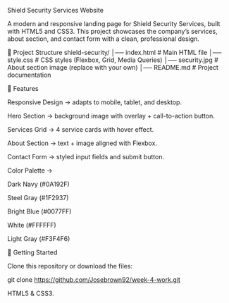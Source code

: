 Shield Security Services Website

A modern and responsive landing page for Shield Security Services, built with HTML5 and CSS3.
This project showcases the company’s services, about section, and contact form with a clean, professional design.

📂 Project Structure
shield-security/
│── index.html       # Main HTML file
│── style.css        # CSS styles (Flexbox, Grid, Media Queries)
│── security.jpg     # About section image (replace with your own)
│── README.md        # Project documentation

🎨 Features

Responsive Design → adapts to mobile, tablet, and desktop.

Hero Section → background image with overlay + call-to-action button.

Services Grid → 4 service cards with hover effect.

About Section → text + image aligned with Flexbox.

Contact Form → styled input fields and submit button.

Color Palette →

Dark Navy (#0A192F)

Steel Gray (#1F2937)

Bright Blue (#0077FF)

White (#FFFFFF)

Light Gray (#F3F4F6)

🚀 Getting Started

Clone this repository or download the files:

git clone https://github.com/Josebrown92/week-4-work.git


HTML5 & CSS3.

